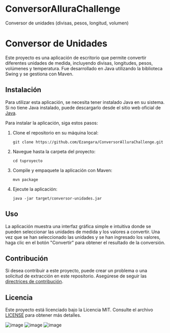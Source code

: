 # ConversorAlluraChallenge
Conversor de unidades (divisas, pesos, longitud, volumen)

<h1>Conversor de Unidades</h1>

<p>Este proyecto es una aplicación de escritorio que permite convertir diferentes unidades de medida, incluyendo divisas, longitudes, pesos, volúmenes y temperatura. Fue desarrollado en Java utilizando la biblioteca Swing y se gestiona con Maven.</p>

<h2>Instalación</h2>

<p>Para utilizar esta aplicación, se necesita tener instalado Java en su sistema. Si no tiene Java instalado, puede descargarlo desde el sitio web oficial de <a href="https://www.java.com/es/download/">Java</a>.</p>

<p>Para instalar la aplicación, siga estos pasos:</p>

<ol>
  <li>Clone el repositorio en su máquina local:</li>
  <pre><code>git clone https://github.com/Ezangara/ConversorAlluraChallenge.git</code></pre>
  <li>Navegue hasta la carpeta del proyecto:</li>
  <pre><code>cd tuproyecto</code></pre>
  <li>Compile y empaquete la aplicación con Maven:</li>
  <pre><code>mvn package</code></pre>
  <li>Ejecute la aplicación:</li>
  <pre><code>java -jar target/conversor-unidades.jar</code></pre>
</ol>

<h2>Uso</h2>

<p>La aplicación muestra una interfaz gráfica simple e intuitiva donde se pueden seleccionar las unidades de medida y los valores a convertir. Una vez que se han seleccionado las unidades y se han ingresado los valores, haga clic en el botón "Convertir" para obtener el resultado de la conversión.</p>

<h2>Contribución</h2>

<p>Si desea contribuir a este proyecto, puede crear un problema o una solicitud de extracción en este repositorio. Asegúrese de seguir las <a href="CONTRIBUTING.md">directrices de contribución</a>.</p>

<h2>Licencia</h2>

<p>Este proyecto está licenciado bajo la Licencia MIT. Consulte el archivo <a href="LICENSE">LICENSE</a> para obtener más detalles.</p>

![image](https://user-images.githubusercontent.com/120650026/225381692-45e75cc6-9dc3-47a8-9924-c1dd4d17259e.png)
![image](https://user-images.githubusercontent.com/120650026/225381712-cf1f18ed-891b-466a-942a-f3b4c4204003.png)
![image](https://user-images.githubusercontent.com/120650026/225381748-77297c52-4b8b-4ba4-9392-6d925dab4552.png)
